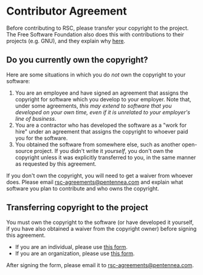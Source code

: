 # Contributor Agreement
Before contributing to RSC, please transfer your copyright to the project.  The Free
Software Foundation also does this with contributions to their projects (e.g. GNU),
and they explain why [here](https://www.gnu.org/licenses/why-assign.en.html).

## Do you currently own the copyright?

Here are some situations in which you do _not_ own the copyright to your software:

1. You are an employee and have signed an agreement that assigns the copyright for
software which you develop to your employer.  Note that, under some agreements,
_this may extend to software that you developed on your own time, even if it is
unrelated to your employer's line of business_.
2. You are a contractor who has developed the software as a "work for hire" under an
agreement that assigns the copyright to whoever paid you for the software.
3. You obtained the software from somewhere else, such as another open-source project.
If you didn't write it _yourself_, you don't own the copyright unless it was explicitly
transferred to you, in the same manner as requested by this agreement.

If you don't own the copyright, you will need to get a waiver from whoever does.  Please
email rsc-agreements@pentennea.com and explain what software you plan to contribute and
who owns the copyright.

## Transferring copyright to the project

You must own the copyright to the software (or have developed it yourself, if you have
also obtained a waiver from the copyright owner) before signing this agreement.

- If you are an individual, please use [this form](/ASSIGNMENT1.html).
- If you are an organization, please use [this form](/ASSIGNMENT2.html).

After signing the form, please email it to rsc-agreements@pentennea.com.
